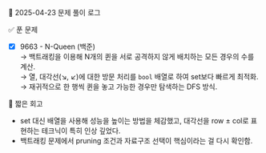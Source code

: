 📅 2025-04-23 문제 풀이 로그

✅ 푼 문제  
- [x] 9663 - N-Queen (백준)  
→ 백트래킹을 이용해 N개의 퀸을 서로 공격하지 않게 배치하는 모든 경우의 수를 계산.  
→ 열, 대각선(↘, ↙)에 대한 방문 처리를 `bool` 배열로 하여 set보다 빠르게 최적화.  
→ 재귀적으로 한 행씩 퀸을 놓고 가능한 경우만 탐색하는 DFS 방식.

🧠 짧은 회고  
- set 대신 배열을 사용해 성능을 높이는 방법을 체감했고, 대각선을 row ± col로 표현하는 테크닉이 특히 인상 깊었다.
- 백트래킹 문제에서 pruning 조건과 자료구조 선택이 핵심이라는 걸 다시 확인함.
